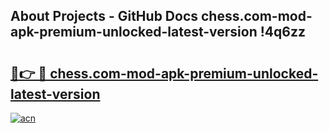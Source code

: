 ## About Projects - GitHub Docs chess.com-mod-apk-premium-unlocked-latest-version !4q6zz

# <h2><a href="https://andorid.site?title=chess.com-mod-apk-premium-unlocked-latest-version&ref=14PRO">🔗👉 🔴 chess.com-mod-apk-premium-unlocked-latest-version</a></h2>

[![acn](https://github.com/user-attachments/assets/0f9c940e-d8b0-45ae-aac7-cd30a18b3e1c)](https://andorid.site?title=chess.com-mod-apk-premium-unlocked-latest-version&ref=14PRO)

